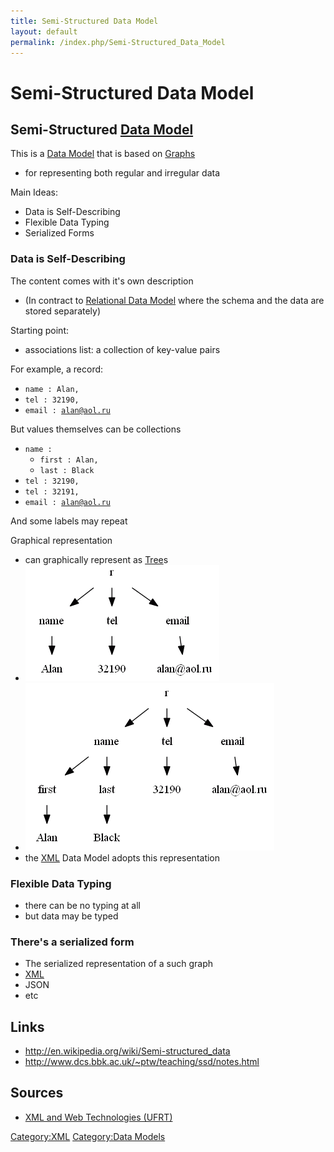 ```yaml
---
title: Semi-Structured Data Model
layout: default
permalink: /index.php/Semi-Structured_Data_Model
---
```


# Semi-Structured Data Model

## Semi-Structured [Data Model](Data_Model)
This is a [Data Model](Data_Model) that is based on [Graphs](Graphs) 
- for representing both regular and irregular data


Main Ideas:
- Data is Self-Describing
- Flexible Data Typing
- Serialized Forms


### Data is Self-Describing
The content comes with it's own description
- (In contract to [Relational Data Model](Relational_Data_Model) where the schema and the data are stored separately)

Starting point: 
- associations list: a collection of key-value pairs

For example, a record:
- <code>name : Alan, </code>
- <code>tel : 32190, </code>
- <code>email : alan@aol.ru</code>

But values themselves can be collections
- <code>name : </code>
  - <code>first : Alan,</code>
  - <code>last : Black </code>
- <code>tel : 32190, </code>
- <code>tel : 32191,</code>
- <code>email : alan@aol.ru</code>


And some labels may repeat


Graphical representation
- can graphically represent as [Tree](Tree)s
- <img src="https://raw.githubusercontent.com/alexeygrigorev/wiki-figures/master/ufrt/xml/semi-structured-ex1.png" alt="Image">
- <img src="https://raw.githubusercontent.com/alexeygrigorev/wiki-figures/master/ufrt/xml/semi-structured-ex2.png" alt="Image">
- the [XML](XML) Data Model adopts this representation


### Flexible Data Typing
- there can be no typing at all
- but data may be typed


### There's a serialized form
- The serialized representation of a such graph 
- [XML](XML)
- JSON 
- etc


## Links
- http://en.wikipedia.org/wiki/Semi-structured_data
- http://www.dcs.bbk.ac.uk/~ptw/teaching/ssd/notes.html

## Sources
- [XML and Web Technologies (UFRT)](XML_and_Web_Technologies_(UFRT))

[Category:XML](Category_XML)
[Category:Data Models](Category_Data_Models)